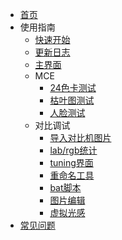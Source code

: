 * [首页](/)
* 使用指南
  * [快速开始](/guide/quickstart.md)
  * [更新日志](/guide/updatelog.md)
  * [主界面](/guide/main.md)
  * MCE
    * [24色卡测试](/guide/mce/colorchart.md)
    * [枯叶图测试](/guide/mce/deadleaves.md)
    * [人脸测试](/guide/mce/face.md)
  * 对比调试
    * [导入对比机图片](/guide/others/compare.md)
    * [lab/rgb统计](/guide/others/lab.md)
    * [tuning界面](/guide/others/tuning.md)
    * [重命名工具](/guide/others/rename.md)
    * [bat脚本](/guide/others/bat.md)
    * [图片编辑](/guide/others/image.md)
    * [虚拟光感](/guide/others/lux.md)
* [常见问题](/guide/faq.md)